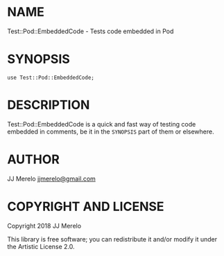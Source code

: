 NAME
====

Test::Pod::EmbeddedCode - Tests code embedded in Pod

SYNOPSIS
========

    use Test::Pod::EmbeddedCode;

DESCRIPTION
===========

Test::Pod::EmbeddedCode is a quick and fast way of testing code embedded in comments, be it in the `SYNOPSIS` part of them or elsewhere.

AUTHOR
======

JJ Merelo <jjmerelo@gmail.com>

COPYRIGHT AND LICENSE
=====================

Copyright 2018 JJ Merelo

This library is free software; you can redistribute it and/or modify it under the Artistic License 2.0.

